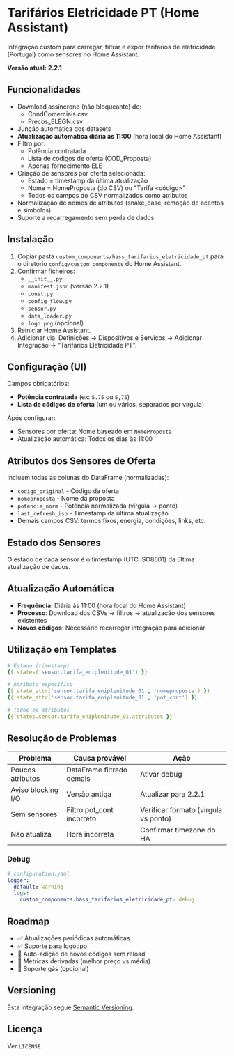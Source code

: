 # Tarifários Eletricidade PT (Home Assistant)

Integração custom para carregar, filtrar e expor tarifários de eletricidade (Portugal) como sensores no Home Assistant.

**Versão atual: 2.2.1**

## Funcionalidades

- Download assíncrono (não bloqueante) de:
  - CondComerciais.csv
  - Precos_ELEGN.csv
- Junção automática dos datasets
- **Atualização automática diária às 11:00** (hora local do Home Assistant)
- Filtro por:
  - Potência contratada
  - Lista de códigos de oferta (COD_Proposta)
  - Apenas fornecimento ELE
- Criação de sensores por oferta selecionada:
  - Estado = timestamp da última atualização
  - Nome = NomeProposta (do CSV) ou "Tarifa <código>"
  - Todos os campos do CSV normalizados como atributos
- Normalização de nomes de atributos (snake_case, remoção de acentos e símbolos)
- Suporte a recarregamento sem perda de dados

## Instalação

1. Copiar pasta `custom_components/hass_tarifarios_eletricidade_pt` para o diretório `config/custom_components` do Home Assistant.
2. Confirmar ficheiros:
   - `__init__.py`
   - `manifest.json` (versão 2.2.1)
   - `const.py`
   - `config_flow.py`
   - `sensor.py`
   - `data_loader.py`
   - `logo.png` (opcional)
3. Reiniciar Home Assistant.
4. Adicionar via: Definições → Dispositivos e Serviços → Adicionar Integração → "Tarifários Eletricidade PT".

## Configuração (UI)

Campos obrigatórios:
- **Potência contratada** (ex: `5.75` ou `5,75`)
- **Lista de códigos de oferta** (um ou vários, separados por vírgula)

Após configurar:
- Sensores por oferta: Nome baseado em `NomeProposta`
- Atualização automática: Todos os dias às 11:00

## Atributos dos Sensores de Oferta

Incluem todas as colunas do DataFrame (normalizadas):
- `codigo_original` - Código da oferta
- `nomeproposta` - Nome da proposta
- `potencia_norm` - Potência normalizada (vírgula → ponto)
- `last_refresh_iso` - Timestamp da última atualização
- Demais campos CSV: termos fixos, energia, condições, links, etc.

## Estado dos Sensores

O estado de cada sensor é o timestamp (UTC ISO8601) da última atualização de dados.

## Atualização Automática

- **Frequência**: Diária às 11:00 (hora local do Home Assistant)
- **Processo**: Download dos CSVs → filtros → atualização dos sensores existentes
- **Novos códigos**: Necessário recarregar integração para adicionar

## Utilização em Templates

```yaml
# Estado (timestamp)
{{ states('sensor.tarifa_eniplenitude_01') }}

# Atributo específico
{{ state_attr('sensor.tarifa_eniplenitude_01', 'nomeproposta') }}
{{ state_attr('sensor.tarifa_eniplenitude_01', 'pot_cont') }}

# Todos os atributos
{{ states.sensor.tarifa_eniplenitude_01.attributes }}
```

## Resolução de Problemas

| Problema | Causa provável | Ação |
|----------|----------------|------|
| Poucos atributos | DataFrame filtrado demais | Ativar debug |
| Aviso blocking I/O | Versão antiga | Atualizar para 2.2.1 |
| Sem sensores | Filtro pot_cont incorreto | Verificar formato (vírgula vs ponto) |
| Não atualiza | Hora incorreta | Confirmar timezone do HA |

### Debug

```yaml
# configuration.yaml
logger:
  default: warning
  logs:
    custom_components.hass_tarifarios_eletricidade_pt: debug
```

## Roadmap

- ✅ Atualizações periódicas automáticas
- ✅ Suporte para logotipo
- 🔄 Auto-adição de novos códigos sem reload
- 🔄 Métricas derivadas (melhor preço vs média)
- 🔄 Suporte gás (opcional)

## Versioning

Esta integração segue [Semantic Versioning](https://semver.org/). 

## Licença

Ver `LICENSE`.